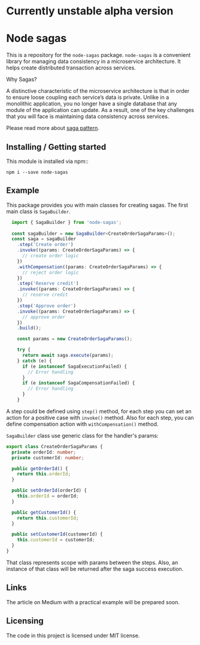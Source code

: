 # Currently unstable alpha version
# Node sagas 
This is a repository for the `node-sagas` package.
`node-sagas` is a convenient library for managing data consistency in a microservice architecture.
It helps create distributed transaction across services.

Why Sagas?

A distinctive characteristic of the microservice architecture is that in order to ensure loose coupling each service’s 
data is private. Unlike in a monolithic application, you no longer have a single database that any module 
of the application can update. As a result, one of the key challenges that you will face is maintaining
data consistency across services.

Please read more about [saga pattern](https://chrisrichardson.net/post/microservices/2019/07/09/developing-sagas-part-1.html).

## Installing / Getting started

This module is installed via npm::

```shell
npm i --save node-sagas 
```

## Example

This package provides you with main classes for creating sagas.
The first main class is `SagaBuilder`. 
```typescript
  import { SagaBuilder } from 'node-sagas';
  
  const sagaBuilder = new SagaBuilder<CreateOrderSagaParams>();
  const saga = sagaBuilder
    .step('Create order')
    .invoke((params: CreateOrderSagaParams) => {
      // create order logic
    })
    .withCompensation((params: CreateOrderSagaParams) => {
      // reject order logic
    })
    .step('Reserve credit')
    .invoke((params: CreateOrderSagaParams) => {
      // reserve credit
    })
    .step('Approve order')
    .invoke((params: CreateOrderSagaParams) => {
      // approve order
    })
    .build();

    const params = new CreateOrderSagaParams();

    try {
      return await saga.execute(params);
    } catch (e) {
      if (e instanceof SagaExecutionFailed) {
        // Error handling
      }
      if (e instanceof SagaCompensationFailed) {
        // Error handling
      }
    }
```

A step could be defined using `step()` method, for each step you can set an action for a positive 
case with `invoke()` method. Also for each step, you can define compensation action with `withCompensation()` method.

`SagaBuilder` class use generic class for the handler's params:
```typescript
export class CreateOrderSagaParams {
  private orderId: number;
  private customerId: number;

  public getOrderId() {
    return this.orderId;
  }

  public setOrderId(orderId) {
    this.orderId = orderId;
  }

  public getCustomerId() {
    return this.customerId;
  }

  public setCustomerId(customerId) {
    this.customerId = customerId;
  }
}
````
That class represents scope with params between the steps. Also, an instance of that class will be returned 
after the saga success execution.  

## Links

The article on Medium with a practical example will be prepared soon.

## Licensing

The code in this project is licensed under MIT license.
